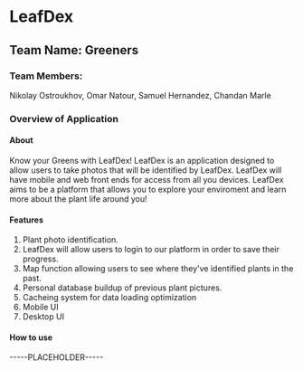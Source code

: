 # LeafDex

## Team Name: Greeners

### Team Members:
Nikolay Ostroukhov, Omar Natour, Samuel Hernandez, Chandan Marle

### Overview of Application
#### About
Know your Greens with LeafDex! LeafDex is an application designed to allow users to take photos that will be identified by LeafDex. LeafDex will have mobile and web front ends for access from all you devices. LeafDex aims to be a platform that allows you to explore your enviroment and learn more about the plant life around you! 

#### Features
1. Plant photo identification.
2. LeafDex will allow users to login to our platform in order to save their progress.
3. Map function allowing users to see where they've identified plants in the past.
4. Personal database buildup of previous plant pictures.
5. Cacheing system for data loading optimization
6. Mobile UI
7. Desktop UI
   

#### How to use
-----PLACEHOLDER-----







